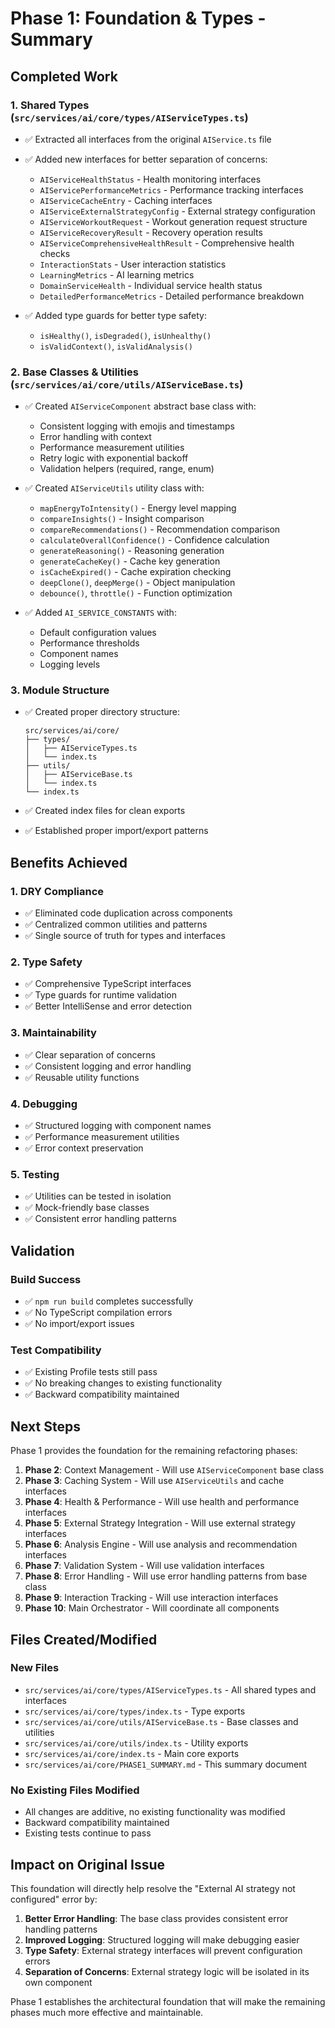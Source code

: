 # Phase 1: Foundation & Types - Summary

## **Completed Work**

### **1. Shared Types (`src/services/ai/core/types/AIServiceTypes.ts`)**
- ✅ Extracted all interfaces from the original `AIService.ts` file
- ✅ Added new interfaces for better separation of concerns:
  - `AIServiceHealthStatus` - Health monitoring interfaces
  - `AIServicePerformanceMetrics` - Performance tracking interfaces
  - `AIServiceCacheEntry` - Caching interfaces
  - `AIServiceExternalStrategyConfig` - External strategy configuration
  - `AIServiceWorkoutRequest` - Workout generation request structure
  - `AIServiceRecoveryResult` - Recovery operation results
  - `AIServiceComprehensiveHealthResult` - Comprehensive health checks
  - `InteractionStats` - User interaction statistics
  - `LearningMetrics` - AI learning metrics
  - `DomainServiceHealth` - Individual service health status
  - `DetailedPerformanceMetrics` - Detailed performance breakdown

- ✅ Added type guards for better type safety:
  - `isHealthy()`, `isDegraded()`, `isUnhealthy()`
  - `isValidContext()`, `isValidAnalysis()`

### **2. Base Classes & Utilities (`src/services/ai/core/utils/AIServiceBase.ts`)**
- ✅ Created `AIServiceComponent` abstract base class with:
  - Consistent logging with emojis and timestamps
  - Error handling with context
  - Performance measurement utilities
  - Retry logic with exponential backoff
  - Validation helpers (required, range, enum)

- ✅ Created `AIServiceUtils` utility class with:
  - `mapEnergyToIntensity()` - Energy level mapping
  - `compareInsights()` - Insight comparison
  - `compareRecommendations()` - Recommendation comparison
  - `calculateOverallConfidence()` - Confidence calculation
  - `generateReasoning()` - Reasoning generation
  - `generateCacheKey()` - Cache key generation
  - `isCacheExpired()` - Cache expiration checking
  - `deepClone()`, `deepMerge()` - Object manipulation
  - `debounce()`, `throttle()` - Function optimization

- ✅ Added `AI_SERVICE_CONSTANTS` with:
  - Default configuration values
  - Performance thresholds
  - Component names
  - Logging levels

### **3. Module Structure**
- ✅ Created proper directory structure:
  ```
  src/services/ai/core/
  ├── types/
  │   ├── AIServiceTypes.ts
  │   └── index.ts
  ├── utils/
  │   ├── AIServiceBase.ts
  │   └── index.ts
  └── index.ts
  ```

- ✅ Created index files for clean exports
- ✅ Established proper import/export patterns

## **Benefits Achieved**

### **1. DRY Compliance**
- ✅ Eliminated code duplication across components
- ✅ Centralized common utilities and patterns
- ✅ Single source of truth for types and interfaces

### **2. Type Safety**
- ✅ Comprehensive TypeScript interfaces
- ✅ Type guards for runtime validation
- ✅ Better IntelliSense and error detection

### **3. Maintainability**
- ✅ Clear separation of concerns
- ✅ Consistent logging and error handling
- ✅ Reusable utility functions

### **4. Debugging**
- ✅ Structured logging with component names
- ✅ Performance measurement utilities
- ✅ Error context preservation

### **5. Testing**
- ✅ Utilities can be tested in isolation
- ✅ Mock-friendly base classes
- ✅ Consistent error handling patterns

## **Validation**

### **Build Success**
- ✅ `npm run build` completes successfully
- ✅ No TypeScript compilation errors
- ✅ No import/export issues

### **Test Compatibility**
- ✅ Existing Profile tests still pass
- ✅ No breaking changes to existing functionality
- ✅ Backward compatibility maintained

## **Next Steps**

Phase 1 provides the foundation for the remaining refactoring phases:

1. **Phase 2**: Context Management - Will use `AIServiceComponent` base class
2. **Phase 3**: Caching System - Will use `AIServiceUtils` and cache interfaces
3. **Phase 4**: Health & Performance - Will use health and performance interfaces
4. **Phase 5**: External Strategy Integration - Will use external strategy interfaces
5. **Phase 6**: Analysis Engine - Will use analysis and recommendation interfaces
6. **Phase 7**: Validation System - Will use validation interfaces
7. **Phase 8**: Error Handling - Will use error handling patterns from base class
8. **Phase 9**: Interaction Tracking - Will use interaction interfaces
9. **Phase 10**: Main Orchestrator - Will coordinate all components

## **Files Created/Modified**

### **New Files**
- `src/services/ai/core/types/AIServiceTypes.ts` - All shared types and interfaces
- `src/services/ai/core/types/index.ts` - Type exports
- `src/services/ai/core/utils/AIServiceBase.ts` - Base classes and utilities
- `src/services/ai/core/utils/index.ts` - Utility exports
- `src/services/ai/core/index.ts` - Main core exports
- `src/services/ai/core/PHASE1_SUMMARY.md` - This summary document

### **No Existing Files Modified**
- All changes are additive, no existing functionality was modified
- Backward compatibility maintained
- Existing tests continue to pass

## **Impact on Original Issue**

This foundation will directly help resolve the "External AI strategy not configured" error by:

1. **Better Error Handling**: The base class provides consistent error handling patterns
2. **Improved Logging**: Structured logging will make debugging easier
3. **Type Safety**: External strategy interfaces will prevent configuration errors
4. **Separation of Concerns**: External strategy logic will be isolated in its own component

Phase 1 establishes the architectural foundation that will make the remaining phases much more effective and maintainable. 